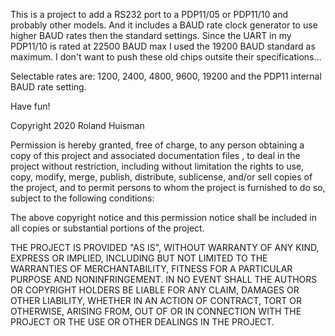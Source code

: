 

This is a project to add a RS232 port to a PDP11/05 or PDP11/10 and probably other models. And it includes a BAUD rate clock generator to use higher BAUD rates then the standard settings. Since the UART in my PDP11/10 is rated at 22500 BAUD max I used the 19200 BAUD standard as maximum. I don't want to push these old chips outsite their specifications...

Selectable rates are: 1200, 2400, 4800, 9600, 19200 and the PDP11 internal BAUD rate setting.

Have fun!

Copyright 2020 Roland Huisman

Permission is hereby granted, free of charge, to any person obtaining a copy of this project and associated documentation files , to deal in the project without restriction, including without limitation the rights to use, copy, modify, merge, publish, distribute, sublicense, and/or sell copies of the project, and to permit persons to whom the project is furnished to do so, subject to the following conditions:

The above copyright notice and this permission notice shall be included in all copies or substantial portions of the project.

THE PROJECT IS PROVIDED "AS IS", WITHOUT WARRANTY OF ANY KIND, EXPRESS OR IMPLIED, INCLUDING BUT NOT LIMITED TO THE WARRANTIES OF MERCHANTABILITY, FITNESS FOR A PARTICULAR PURPOSE AND NONINFRINGEMENT. IN NO EVENT SHALL THE AUTHORS OR COPYRIGHT HOLDERS BE LIABLE FOR ANY CLAIM, DAMAGES OR OTHER LIABILITY, WHETHER IN AN ACTION OF CONTRACT, TORT OR OTHERWISE, ARISING FROM, OUT OF OR IN CONNECTION WITH THE PROJECT OR THE USE OR OTHER DEALINGS IN THE PROJECT.
